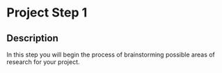 # Project Step 1

## Description

In this step you will begin the process of brainstorming possible areas of research for your project.



